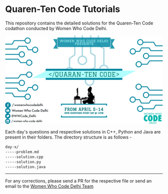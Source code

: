 # Quaren-Ten Code Tutorials

This repository contains the detailed solutions for the Quaren-Ten Code codathon conducted by Women Who Code Delhi.

![Poster](https://github.com/WomenWhoCodeDelhi/Quaren-Ten-Code-Solutions/blob/master/poster.png)

Each day's questions and respective solutions in C++, Python and Java are present in their folders. The directory structure is as follows - 

```
day-x/
-----problem.md
-----solution.cpp
-----solution.py
-----solution.java
```

---

For any corrections, please send a PR for the respective file or send an email to the [Women Who Code Delhi Team](mailto:delhi@womenwhocode.com?subject=[GitHub]%20Error%20Quarenten%20Code)
